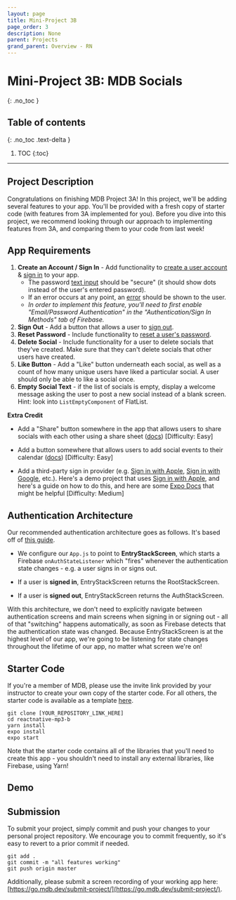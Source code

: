 ```yaml
---
layout: page
title: Mini-Project 3B
page_order: 3
description: None
parent: Projects
grand_parent: Overview - RN
---
```


# Mini-Project 3B: MDB Socials
{: .no_toc }

## Table of contents
{: .no_toc .text-delta }

1. TOC
{:toc}

---


## Project Description

Congratulations on finishing MDB Project 3A! In this project, we'll be adding several features to your app. You'll be provided with a fresh copy of starter code (with features from 3A implemented for you). Before you dive into this project, we recommend looking through our approach to implementing features from 3A, and comparing them to your code from last week!

## App Requirements

1. **Create an Account / Sign In** - Add functionality to [create a user account](https://firebase.google.com/docs/auth/web/password-auth#create_a_password-based_account) & [sign in](https://firebase.google.com/docs/auth/web/password-auth#sign_in_a_user_with_an_email_address_and_password) to your app.
    - The password [text input](https://callstack.github.io/react-native-paper/text-input.html) should be "secure" (it should show dots instead of the user's entered password).
    - If an error occurs at any point, an [error](https://callstack.github.io/react-native-paper/snackbar.html) should be shown to the user.
    - *In order to implement this feature, you'll need to first enable "Email/Password Authentication" in the "Authentication/Sign In Methods" tab of Firebase.*
2. **Sign Out** - Add a button that allows a user to [sign out](https://firebase.google.com/docs/auth/web/password-auth#next_steps).
3. **Reset Password** - Include functionality to [reset a user's password](https://firebase.google.com/docs/auth/web/manage-users#send_a_password_reset_email).
4. **Delete Social** - Include functionality for a user to delete socials that they've created. Make sure that they can't delete socials that other users have created.
5. **Like Button** - Add a "Like" button underneath each social, as well as a count of how many unique users have liked a particular social. A user should only be able to like a social once.
6. **Empty Social Text** - if the list of socials is empty, display a welcome message asking the user to post a new social instead of a blank screen. Hint: look into `ListEmptyComponent` of FlatList.



**Extra Credit**

- Add a "Share" button somewhere in the app that allows users to share socials with each other using a share sheet ([docs](https://docs.expo.io/versions/latest/react-native/share/)) [Difficulty: Easy]

- Add a button somewhere that allows users to add social events to their calendar ([docs](https://docs.expo.io/versions/v40.0.0/sdk/calendar/)) [Difficulty: Easy]

- Add a third-party sign in provider (e.g. [Sign in with Apple](https://docs.expo.io/versions/v40.0.0/sdk/apple-authentication/), [Sign in with Google](https://docs.expo.io/versions/latest/sdk/google-sign-in/), etc.). Here's a demo project that uses [Sign in with Apple](https://github.com/shomilj/feeds-react-native/blob/master/screens/AuthStack/AuthScreen/AuthScreen.main.tsx), and here's a guide on how to do this, and here are some [Expo Docs](https://docs.expo.io/guides/using-firebase/#listening-for-authentication) that might be helpful [Difficulty: Medium]

  

## Authentication Architecture

Our recommended authentication architecture goes as follows. It's based off of [this guide](https://rnfirebase.io/auth/usage).

- We configure our `App.js` to point to **EntryStackScreen**, which starts a Firebase `onAuthStateListener` which "fires" whenever the authentication state changes - e.g. a user signs in or signs out.

- If a user is **signed in**, EntryStackScreen returns the RootStackScreen.
- If a user is **signed out**, EntryStackScreen returns the AuthStackScreen.

With this architecture, we don't need to explicitly navigate between authentication screens and main screens when signing in or signing out - all of that "switching" happens automatically, as soon as Firebase detects that the authentication state was changed. Because EntryStackScreen is at the highest level of our app, we're going to be listening for state changes throughout the lifetime of our app, no matter what screen we're on!


## Starter Code

If you're a member of MDB, please use the invite link provided by your instructor to create your own copy of the starter code. For all others, the starter code is available as a template [here](https://github.com/mdbdev/reactnative-mp3-b).

```
git clone [YOUR_REPOSITORY_LINK_HERE]
cd reactnative-mp3-b
yarn install
expo install
expo start
```

Note that the starter code contains all of the libraries that you'll need to create this app - you shouldn't need to install any external libraries, like Firebase, using Yarn!

## Demo



## Submission

To submit your project, simply commit and push your changes to your personal project repository. We encourage you to commit frequently, so it's easy to revert to a prior commit if needed.

```
git add .
git commit -m "all features working"
git push origin master
```

Additionally, please submit a screen recording of your working app here: [https://go.mdb.dev/submit-project/](https://go.mdb.dev/submit-project/).

